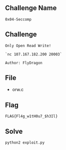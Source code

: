 ## Challenge Name
```
0x04-Seccomp
```
## Challenge
```
Only Open Read Write!  

`nc 107.167.182.200 20003`  

Author: FlyDragon
```
## File
- orw.c
## Flag
```
FLAG{Fl4g_w1tH0u7_$h3Il}
```
## Solve
```
python2 exploit.py
```

